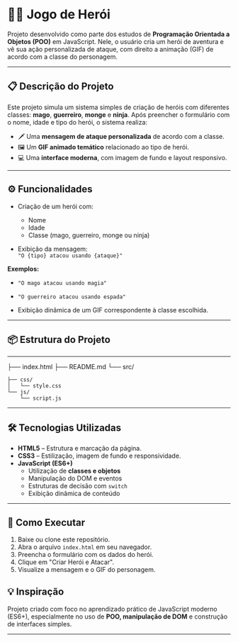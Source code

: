 # 🧙‍♂️ Jogo de Herói 
Projeto desenvolvido como parte dos estudos de **Programação Orientada a Objetos (POO)** em JavaScript. Nele, o usuário cria um herói de aventura e vê sua ação personalizada de ataque, com direito a animação (GIF) de acordo com a classe do personagem.

---

## 📋 Descrição do Projeto
Este projeto simula um sistema simples de criação de heróis com diferentes classes: **mago**, **guerreiro**, **monge** e **ninja**. Após preencher o formulário com o nome, idade e tipo do herói, o sistema realiza:

- 🗡️ Uma **mensagem de ataque personalizada** de acordo com a classe.
- 🖼️ Um **GIF animado temático** relacionado ao tipo de herói.
- 💻 Uma **interface moderna**, com imagem de fundo e layout responsivo.

---


## ⚙️ Funcionalidades

- Criação de um herói com:
  - Nome
  - Idade
  - Classe (mago, guerreiro, monge ou ninja)


- Exibição da mensagem:  
  `"O {tipo} atacou usando {ataque}"`

**Exemplos:**  
  - `"O mago atacou usando magia"`  
  - `"O guerreiro atacou usando espada"`

- Exibição dinâmica de um GIF correspondente à classe escolhida.


---

## 📦 Estrutura do Projeto
---

├── index.html
├── README.md
 └── src/
 
    ├── css/
    │   └── style.css
    └── js/
        └── script.js 

---


## 🛠️ Tecnologias Utilizadas

- **HTML5** – Estrutura e marcação da página.
- **CSS3** – Estilização, imagem de fundo e responsividade.
- **JavaScript (ES6+)**  
  - Utilização de **classes e objetos**  
  - Manipulação do DOM e eventos  
  - Estruturas de decisão com `switch`  
  - Exibição dinâmica de conteúdo

---

## 🚀 Como Executar

1. Baixe ou clone este repositório.
2. Abra o arquivo `index.html` em seu navegador.
3. Preencha o formulário com os dados do herói.
4. Clique em "Criar Herói e Atacar".
5. Visualize a mensagem e o GIF do personagem.

## 💡 Inspiração

Projeto criado com foco no aprendizado prático de JavaScript moderno (ES6+), especialmente no uso de **POO, manipulação de DOM** e construção de interfaces simples.

---

